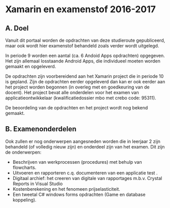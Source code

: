 # Xamarin en examenstof 2016-2017

## A. Doel

Vanuit dit portaal worden de opdrachten van deze studieroute gepubliceerd, maar ook wordt hier examenstof behandeld zoals verder wordt uitgelegd.

In periode 9 worden een aantal (ca. 6 Andoid Apps opdrachten) opgegeven. Het zijn allemaal losstaande Android Apps, die individueel moeten worden gemaakt en opgeleverd.

De opdrachten zijn voorbereidend aan het Xamarin project die in periode 10 is gepland. Zijn de opdrachten eerder opgeleverd dan kan er ook eerder aan het project worden begonnen (in overleg met en goedkeuring van de docent). Het project bevat alle onderdelen voor het examen van applicatieontwikkelaar (kwalificatiedossier mbo met crebo code: 95311).

De beoordeling van de opdrachten en het project wordt nog bekend gemaakt.

## B. Examenonderdelen

Ook zullen er nog onderwerpen aangesneden worden die in leerjaar 2 zijn behandeld (of volledig nieuw zijn) en onderdeel zijn van het examen. Dit zijn de onderwerpen:

- Beschrijven van werkprocessen (procedures) met behulp van flowcharts.
- Uitvoeren en rapporteren c.q. documenteren van een applicatie test  .
- Digitaal archief: het creeren van digitale van rapportages m.b.v. Crystal Reports in Visual Studio
- Kostenberekening en het fenomeen prijselasticiteit.
- Een tweetal C# windows forms opdrachten (Game en database koppeling).




